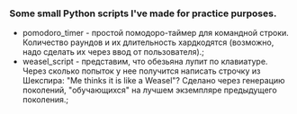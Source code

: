 ### Some small Python scripts I've made for practice purposes.

* pomodoro_timer - простой помодоро-таймер для командной строки. Количество раундов и их длительность хардкодятся (возможно, надо сделать их через ввод от пользователя).;
* weasel_script - представим, что обезьяна лупит по клавиатуре. Через сколько попыток у нее получится написать строчку из Шекспира: "Me thinks it is like a Weasel"? Сделано через генерацию поколений, "обучающихся" на лучшем экземпляре предыдущего поколения.;

